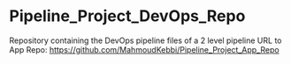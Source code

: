 # Pipeline_Project_DevOps_Repo
Repository containing the DevOps pipeline files of a 2 level pipeline
URL to App Repo: https://github.com/MahmoudKebbi/Pipeline_Project_App_Repo
